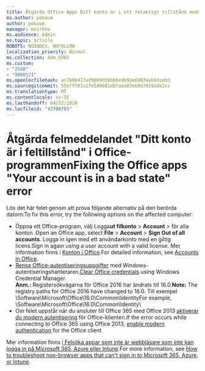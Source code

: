 ```yaml
---
title: Åtgärda Office Apps Ditt konto är i ett felaktigt tillstånd meddelande
ms.author: pebaum
author: pebaum
manager: mnirkhe
ms.audience: Admin
ms.topic: article
ROBOTS: NOINDEX, NOFOLLOW
localization_priority: Normal
ms.collection: Adm_O365
ms.custom:
- "2558"
- "9000571"
ms.openlocfilehash: ac760b417ad98b9d5bb6be4b92e60074ab93ceb3
ms.sourcegitcommit: 55eff703a17e500681d8fa6a87eb067019ade3cc
ms.translationtype: MT
ms.contentlocale: sv-SE
ms.lasthandoff: 04/22/2020
ms.locfileid: "43708705"
---
```

# <a name="fixing-the-office-apps-your-account-is-in-a-bad-state-error"></a><span data-ttu-id="4a0b3-102">Åtgärda felmeddelandet "Ditt konto är i feltillstånd" i Office-programmen</span><span class="sxs-lookup"><span data-stu-id="4a0b3-102">Fixing the Office apps "Your account is in a bad state" error</span></span>

<span data-ttu-id="4a0b3-103">Lös det här felet genom att prova följande alternativ på den berörda datorn:</span><span class="sxs-lookup"><span data-stu-id="4a0b3-103">To fix this error, try the following options on the affected computer:</span></span>

- <span data-ttu-id="4a0b3-104">Öppna ett Office-program, välj Logga**ut** **filkonto** > **Account** > för alla konton .</span><span class="sxs-lookup"><span data-stu-id="4a0b3-104">Open an Office app, select **File** > **Account** > **Sign Out of all accounts**.</span></span> <span data-ttu-id="4a0b3-105">Logga in igen med ett användarkonto med en giltig licens.</span><span class="sxs-lookup"><span data-stu-id="4a0b3-105">Sign in again using a user account with a valid license.</span></span> <span data-ttu-id="4a0b3-106">Mer information finns i [Konton i Office](https://support.office.com/article/accounts-in-office-628ea040-f265-49de-b986-be09c3ebf8a9).</span><span class="sxs-lookup"><span data-stu-id="4a0b3-106">For detailed information, see [Accounts in Office](https://support.office.com/article/accounts-in-office-628ea040-f265-49de-b986-be09c3ebf8a9).</span></span>
- <span data-ttu-id="4a0b3-107">[Rensa Office-autentiseringsuppgifter](https://docs.microsoft.com/office/troubleshoot/error-messages/another-account-already-signed-in#step-3-clear-cached-credentials-on-the-computer) med Windows-autentiseringshanteraren.</span><span class="sxs-lookup"><span data-stu-id="4a0b3-107">[Clear Office credentials](https://docs.microsoft.com/office/troubleshoot/error-messages/another-account-already-signed-in#step-3-clear-cached-credentials-on-the-computer) using Windows Credential Manager.</span></span><br>
  <span data-ttu-id="4a0b3-108">**Anm.:** Registersökvägarna för Office 2016 har ändrats till 16.0.</span><span class="sxs-lookup"><span data-stu-id="4a0b3-108">**Note:** The registry paths for Office 2016 have changed to 16.0.</span></span> <span data-ttu-id="4a0b3-109">Till exempel \Software\Microsoft\Office\16.0\Common\Identity</span><span class="sxs-lookup"><span data-stu-id="4a0b3-109">For example, \Software\Microsoft\Office\16.0\Common\Identity</span></span>\
- <span data-ttu-id="4a0b3-110">Om felet uppstår när du ansluter till Office 365 med Office 2013 [aktiverar du modern autentisering](https://docs.microsoft.com/office365/admin/security-and-compliance/enable-modern-authentication) för Office-klienten.</span><span class="sxs-lookup"><span data-stu-id="4a0b3-110">If the error occurs while connecting to Office 365 using Office 2013, [enable modern authentication](https://docs.microsoft.com/office365/admin/security-and-compliance/enable-modern-authentication) for the Office client.</span></span>

<span data-ttu-id="4a0b3-111">Mer information finns [i Felsöka appar som inte är webbläsare som inte kan logga in på Microsoft 365, Azure eller Intune](https://support.office.com/article/how-to-troubleshoot-non-browser-apps-that-can-t-sign-in-to-office-365-azure-or-intune-3ba1b268-66f6-462c-b0e5-070f5c2603c1).</span><span class="sxs-lookup"><span data-stu-id="4a0b3-111">For more information, see [How to troubleshoot non-browser apps that can't sign in to Microsoft  365, Azure, or Intune](https://support.office.com/article/how-to-troubleshoot-non-browser-apps-that-can-t-sign-in-to-office-365-azure-or-intune-3ba1b268-66f6-462c-b0e5-070f5c2603c1).</span></span>

